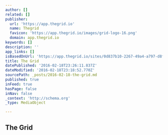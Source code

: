 ```yaml
---
author: []
related: []
publisher:
  url: 'https://app.thegrid.io'
  name: Thegrid
  favicon: 'https://app.thegrid.io/images/grid-logo-16.png'
  domain: app.thegrid.io
keywords: []
description: ''
app_links: []
isBasedOnUrl: 'https://app.thegrid.io/sites/0d837b10-2267-49a4-a797-d8f477d39420'
title: The Grid
datePublished: '2016-02-18T23:26:11.837Z'
dateModified: '2016-02-18T23:18:52.770Z'
sourcePath: _posts/2016-02-18-the-grid.md
published: true
inFeed: true
hasPage: false
inNav: false
_context: 'http://schema.org'
_type: MediaObject

---
```

<article style=""><h1>The Grid</h1></article>